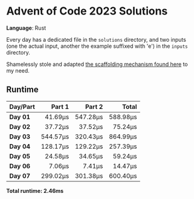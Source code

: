 # Advent of Code 2023 Solutions

**Language**: Rust

Every day has a dedicated file in the `solutions` directory, and two inputs (one the actual input, another the example suffixed with 'e') in the `inputs` directory.

Shamelessly stole and adapted [the scaffolding mechanism found here](https://github.com/fspoettel/advent-of-code-rust) to my need.

## Runtime

| Day/Part | Part 1 | Part 2 | Total |
|:---------|-------:|-------:|------:|
| **Day 01** | 41.69μs | 547.28μs | 588.98μs |
| **Day 02** | 37.72μs | 37.52μs | 75.24μs |
| **Day 03** | 544.57μs | 320.43μs | 864.99μs |
| **Day 04** | 128.17μs | 129.22μs | 257.39μs |
| **Day 05** | 24.58μs | 34.65μs | 59.24μs |
| **Day 06** | 7.06μs | 7.41μs | 14.47μs |
| **Day 07** | 299.02μs | 301.38μs | 600.40μs |


**Total runtime: 2.46ms**

